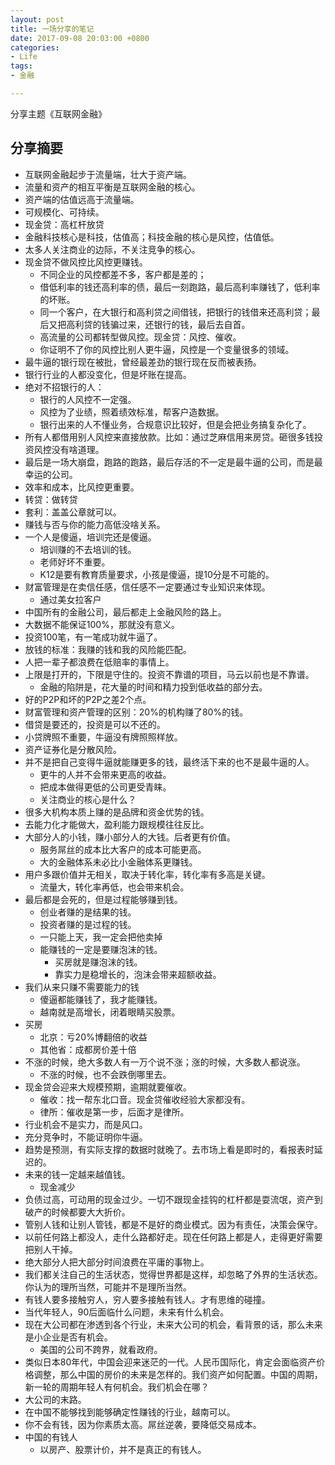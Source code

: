 ```yaml
---
layout: post
title: 一场分享的笔记
date: 2017-09-08 20:03:00 +0800
categories:
- Life
tags:
- 金融

---
```


分享主题《互联网金融》

## 分享摘要

- 互联网金融起步于流量端，壮大于资产端。
- 流量和资产的相互平衡是互联网金融的核心。
- 资产端的估值远高于流量端。
- 可规模化、可持续。
- 现金贷：高杠杆放贷
- 金融科技核心是科技，估值高；科技金融的核心是风控，估值低。
- 太多人关注商业的边际，不关注竞争的核心。
- 现金贷不做风控比风控更赚钱。
	- 不同企业的风控都差不多，客户都是差的；
	- 借低利率的钱还高利率的债，最后一刻跑路，最后高利率赚钱了，低利率的坏账。
	- 同一个客户，在大银行和高利贷之间借钱，把银行的钱借来还高利贷；最后又把高利贷的钱骗过来，还银行的钱，最后去自首。
	- 高流量的公司都转型做风控。现金贷：风控、催收。
	- 你证明不了你的风控比别人更牛逼，风控是一个变量很多的领域。
- 最牛逼的银行现在被批，曾经最差劲的银行现在反而被表扬。
- 银行行业的人都没变化，但是坏账在提高。
- 绝对不招银行的人：
	- 银行的人风控不一定强。
	- 风控为了业绩，照着绩效标准，帮客户造数据。
	- 银行出来的人不懂业务，合规意识比较好，但是会把业务搞复杂化了。
- 所有人都借用别人风控来直接放款。比如：通过芝麻信用来房贷。砸很多钱投资风控没有啥道理。
- 最后是一场大崩盘，跑路的跑路，最后存活的不一定是最牛逼的公司，而是最幸运的公司。
- 效率和成本，比风控更重要。
- 转贷：做转贷
- 套利：盖盖公章就可以。
- 赚钱与否与你的能力高低没啥关系。
- 一个人是傻逼，培训完还是傻逼。
	- 培训赚的不去培训的钱。
	- 老师好坏不重要。
	- K12是要有教育质量要求，小孩是傻逼，提10分是不可能的。
- 财富管理是在卖信任感，信任感不一定要通过专业知识来体现。
	- 通过美女拉客户
- 中国所有的金融公司，最后都走上金融风险的路上。
- 大数据不能保证100%，那就没有意义。
- 投资100笔，有一笔成功就牛逼了。
- 放钱的标准：我赚的钱和我的风险能匹配。
- 人把一辈子都浪费在低赔率的事情上。
- 上限是打开的，下限是守住的。投资不靠谱的项目，马云以前也是不靠谱。
	- 金融的陷阱是，花大量的时间和精力投到低收益的部分去。
- 好的P2P和坏的P2P之差2个点。
- 财富管理和资产管理的区别：20%的机构赚了80%的钱。
- 借贷是要还的，投资是可以不还的。
- 小贷牌照不重要，牛逼没有牌照照样放。
- 资产证券化是分散风险。
- 并不是把自己变得牛逼就能赚更多的钱，最终活下来的也不是最牛逼的人。
	- 更牛的人并不会带来更高的收益。
	- 把成本做得更低的公司更受青睐。
	- 关注商业的核心是什么？
- 很多大机构本质上赚的是品牌和资金优势的钱。
- 去能力化才能做大，盈利能力跟规模往往反比。
- 大部分人的小钱，赚小部分人的大钱。后者更有价值。
	- 服务屌丝的成本比大客户的成本可能更高。
	- 大的金融体系未必比小金融体系更赚钱。
- 用户多跟价值并无相关，取决于转化率，转化率有多高是关键。
	- 流量大，转化率再低，也会带来机会。
- 最后都是会死的，但是过程能够赚到钱。
	- 创业者赚的是结果的钱。
	- 投资者赚的是过程的钱。
	- 一只能上天，我一定会把他卖掉
	- 能赚钱的一定是要赚泡沫的钱。
		- 买房就是赚泡沫的钱。
		- 靠实力是稳增长的，泡沫会带来超额收益。
- 我们从来只赚不需要能力的钱
	- 傻逼都能赚钱了，我才能赚钱。
	- 越南就是高增长，闭着眼睛买股票。
- 买房
	- 北京：亏20%博翻倍的收益
	- 其他省：成都房价差十倍
- 不涨的时候，绝大多数人有一万个说不涨；涨的时候，大多数人都说涨。
	- 不涨的时候，也不会跌倒哪里去。
- 现金贷会迎来大规模预期，逾期就要催收。
	- 催收：找一帮东北口音。现金贷催收经验大家都没有。
	- 律所：催收是第一步，后面才是律所。
- 行业机会不是实力，而是风口。
- 充分竞争时，不能证明你牛逼。
- 趋势是预测，有实际支撑的数据时就晚了。去市场上看是即时的，看报表时延迟的。
- 未来的钱一定越来越值钱。
	- 现金减少
- 负债过高，可动用的现金过少。一切不跟现金挂钩的杠杆都是耍流氓，资产到破产的时候都要大大折价。
- 管别人钱和让别人管钱，都是不是好的商业模式。因为有责任，决策会保守。
- 以前任何路上都没人，走什么路都好走。现在任何路上都是人，走得更好需要把别人干掉。
- 绝大部分人把大部分时间浪费在平庸的事物上。
- 我们都关注自己的生活状态，觉得世界都是这样，却忽略了外界的生活状态。你认为的理所当然，可能并不是理所当然。
- 有钱人要多接触穷人，穷人要多接触有钱人。才有思维的碰撞。
- 当代年轻人，90后面临什么问题，未来有什么机会。
- 现在大公司都在渗透到各个行业，未来大公司的机会，看背景的话，那么未来是小企业是否有机会。
	- 美国的公司不跨界，就看政府。
- 类似日本80年代，中国会迎来迷茫的一代。人民币国际化，肯定会面临资产价格调整，那么中国的房价的未来是怎样的。我们资产如何配置。中国的周期，新一轮的周期年轻人有何机会。我们机会在哪？
- 大公司的末路。
- 在中国不能够找到能够确定性赚钱的行业，越南可以。
- 你不会有钱，因为你素质太高。屌丝逆袭，要降低交易成本。
- 中国的有钱人
	- 以房产、股票计价，并不是真正的有钱人。
